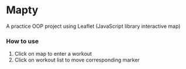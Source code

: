 # Mapty

A practice OOP project using Leaflet (JavaScript library interactive map)

### How to use

1. Click on map to enter a workout
2. Click on workout list to move corresponding marker
